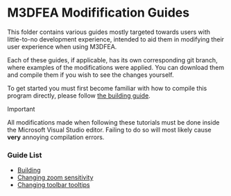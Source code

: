 # M3DFEA Modifification Guides
This folder contains various guides mostly targeted towards users with little-to-no development experience, intended to aid them in modifying their user experience when using M3DFEA.

Each of these guides, if applicable, has its own corresponding git branch, where examples of the modifications were applied. You can download them and compile them if you wish to see the changes yourself.

To get started you must first become familiar with how to compile this program directly, please follow [the building guide](building.md).

> [!IMPORTANT]
> All modifications made when following these tutorials must be done inside the Microsoft Visual Studio editor. Failing to do so will most likely cause **very** annoying compilation errors.

### Guide List

- [Building](building.md)
- [Changing zoom sensitivity](zoom_sensitivity.md)
- [Changing toolbar tooltips](tooltips.md)
